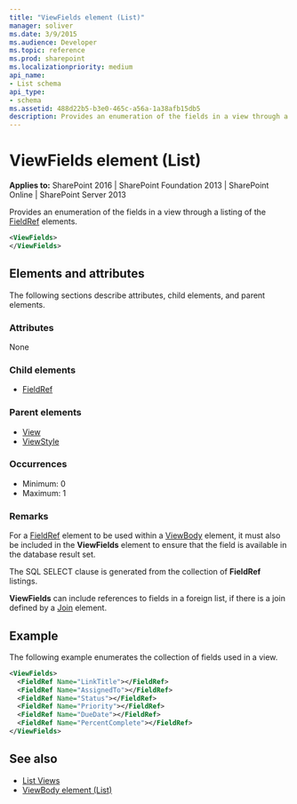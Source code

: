 ```yaml
---
title: "ViewFields element (List)"
manager: soliver
ms.date: 3/9/2015
ms.audience: Developer
ms.topic: reference
ms.prod: sharepoint
ms.localizationpriority: medium
api_name:
- List schema
api_type:
- schema
ms.assetid: 488d22b5-b3e0-465c-a56a-1a38afb15db5
description: Provides an enumeration of the fields in a view through a listing of the FieldRef elements.
---
```


# ViewFields element (List)

**Applies to:** SharePoint 2016 | SharePoint Foundation 2013 | SharePoint Online | SharePoint Server 2013
  
Provides an enumeration of the fields in a view through a listing of the [FieldRef](fieldref-element-list.md) elements. 
  
```XML
<ViewFields>
</ViewFields>
```

## Elements and attributes

The following sections describe attributes, child elements, and parent elements.

### Attributes

None
   
### Child elements

- [FieldRef](fieldref-element-list.md)
   
### Parent elements

- [View](view-element-list.md)
- [ViewStyle](viewstyle-element-list.md)
   
### Occurrences

- Minimum: 0
- Maximum: 1 
   
### Remarks

For a [FieldRef](fieldref-element-list.md) element to be used within a [ViewBody](viewbody-element-list.md) element, it must also be included in the **ViewFields** element to ensure that the field is available in the database result set. 
  
The SQL SELECT clause is generated from the collection of **FieldRef** listings. 
  
**ViewFields** can include references to fields in a foreign list, if there is a join defined by a [Join](join-element-view.md) element. 
  
## Example

The following example enumerates the collection of fields used in a view.
  
```XML
<ViewFields>
  <FieldRef Name="LinkTitle"></FieldRef>
  <FieldRef Name="AssignedTo"></FieldRef>
  <FieldRef Name="Status"></FieldRef>
  <FieldRef Name="Priority"></FieldRef>
  <FieldRef Name="DueDate"></FieldRef>
  <FieldRef Name="PercentComplete"></FieldRef>
</ViewFields>
```

## See also

- [List Views](https://msdn.microsoft.com/library/43e6ba7e-eddb-418a-a570-c0815016fc17%28Office.15%29.aspx) 
- [ViewBody element (List)](viewbody-element-list.md)

